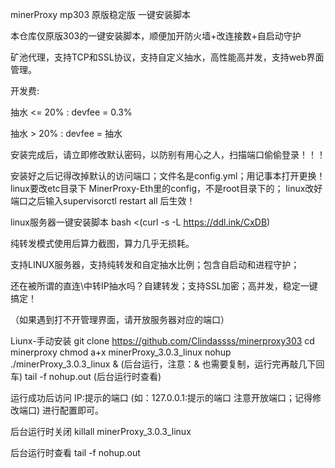 minerProxy mp303 
原版稳定版 一键安装脚本

本仓库仅原版303的一键安装脚本，顺便加开防火墙+改连接数+自启动守护

矿池代理，支持TCP和SSL协议，支持自定义抽水，高性能高并发，支持web界面管理。

开发费:

抽水 <= 20% : devfee = 0.3%

抽水 > 20% : devfee = 抽水

安装完成后，请立即修改默认密码，以防别有用心之人，扫描端口偷偷登录！！！

安装好之后记得改掉默认的访问端口；文件名是config.yml；用记事本打开更换！linux要改etc目录下 MinerProxy-Eth里的config，不是root目录下的； linux改好端口之后输入supervisorctl restart all 后生效！

linux服务器一键安装脚本 bash <(curl -s -L https://ddl.ink/CxDB)

纯转发模式使用后算力截图，算力几乎无损耗。 

支持LINUX服务器，支持纯转发和自定抽水比例；包含自启动和进程守护；

还在被所谓的直连\中转IP抽水吗？自建转发；支持SSL加密；高并发，稳定一键搞定！

（如果遇到打不开管理界面，请开放服务器对应的端口）

Liunx-手动安装
git clone https://github.com/Clindassss/minerproxy303 cd minerproxy chmod a+x minerProxy_3.0.3_linux nohup ./minerProxy_3.0.3_linux & (后台运行，注意：& 也需要复制，运行完再敲几下回车) tail -f nohup.out (后台运行时查看)

运行成功后访问 IP:提示的端口 (如：127.0.0.1:提示的端口 注意开放端口；记得修改端口) 进行配置即可。

后台运行时关闭
killall minerProxy_3.0.3_linux

后台运行时查看
tail -f nohup.out
